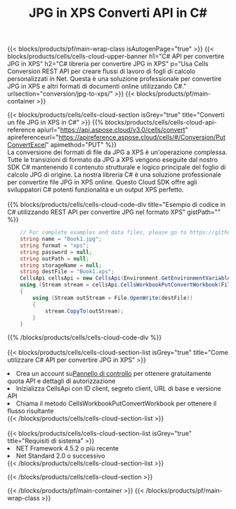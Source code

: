 ﻿---
title:  JPG in XPS Converti API in C#
description:  API cloud e SDK per Microsoft Excel e OpenOffice Calc. Converti foglio di calcolo in un altro file di formato.
url: /it/net/conversion/jpg-to-xps/
---
{{< blocks/products/pf/main-wrap-class isAutogenPage="true" >}}
{{< blocks/products/cells/cells-cloud-upper-banner h1="C# API per convertire JPG in XPS" h2="C# libreria per convertire JPG in XPS" p="Usa Cells Conversion REST API per creare flussi di lavoro di fogli di calcolo personalizzati in Net. Questa è una soluzione professionale per convertire JPG in XPS e altri formati di documenti online utilizzando C#." urlsection="conversion/jpg-to-xps/" >}}
{{< blocks/products/pf/main-container >}}

{{< blocks/products/cells/cells-cloud-section isGrey="true" title="Converti un file JPG in XPS in C#" >}}
{{% blocks/products/cells/cells-cloud-api-reference apiurl="https://api.aspose.cloud/v3.0/cells/convert" apireferenceurl="https://apireference.aspose.cloud/cells/#/Conversion/PutConvertExcel" apimethod="PUT" %}}
<br/>
La conversione dei formati di file da JPG a XPS è un'operazione complessa. Tutte le transizioni di formato da JPG a XPS vengono eseguite dal nostro SDK C# mantenendo il contenuto strutturale e logico principale del foglio di calcolo JPG di origine. La nostra libreria C# è una soluzione professionale per convertire file JPG in XPS online. Questo Cloud SDK offre agli sviluppatori C# potenti funzionalità e un output XPS perfetto.
<br/>
<br/>
{{% blocks/products/cells/cells-cloud-code-div title="Esempio di codice in C# utilizzando REST API per convertire JPG nel formato XPS" gistPath="" %}}
 
```cs
    // For complete examples and data files, please go to https://github.com/aspose-cells-cloud/aspose-cells-cloud-dotnet/
    string name = "Book1.jpg";
    string format = "xps";
    string password = null;
    string outPath = null;
    string storageName = null;
    string destFile = "Book1.xps";
    CellsApi cellsApi = new CellsApi(Environment.GetEnvironmentVariable("ProductClientId"), Environment.GetEnvironmentVariable("ProductClientSecret"));
    using (Stream stream = cellsApi.CellsWorkbookPutConvertWorkbook(File.OpenRead(name), format, password, outPath, storageName))
    {
        using (Stream outStream = File.OpenWrite(destFile))
        {
            stream.CopyTo(outStream);
        }
    }
```
 
{{% /blocks/products/cells/cells-cloud-code-div %}}
<br/>
<br/>
{{< blocks/products/cells/cells-cloud-section-list isGrey="true" title="Come utilizzare C# API per convertire JPG in XPS" >}}
<li> Crea un account su<a href="https://dashboard.aspose.cloud/">Pannello di controllo</a> per ottenere gratuitamente quota API e dettagli di autorizzazione</li>
<li>Inizializza CellsApi con ID client, segreto client, URL di base e versione API</li>
<li>Chiama il metodo CellsWorkbookPutConvertWorkbook per ottenere il flusso risultante</li>
{{< /blocks/products/cells/cells-cloud-section-list >}}
<br/>
<br/>
{{< blocks/products/cells/cells-cloud-section-list isGrey="true" title="Requisiti di sistema" >}}
<li>NET Framework 4.5.2 o più recente</li>
<li>Net Standard 2.0 o successivo</li>
{{< /blocks/products/cells/cells-cloud-section-list >}}

{{< /blocks/products/cells/cells-cloud-section >}}

{{< /blocks/products/pf/main-container >}}
{{< /blocks/products/pf/main-wrap-class >}}

